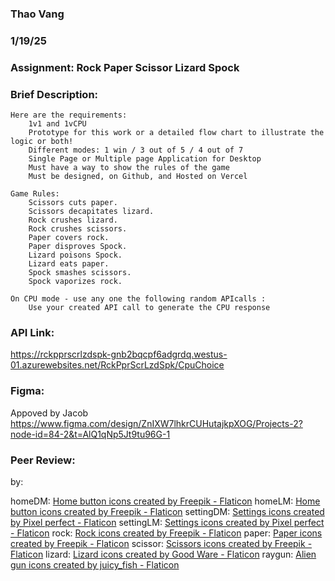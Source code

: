 ### Thao Vang

### 1/19/25

### Assignment: Rock Paper Scissor Lizard Spock

### Brief Description:
    Here are the requirements:
        1v1 and 1vCPU
        Prototype for this work or a detailed flow chart to illustrate the logic or both!
        Different modes: 1 win / 3 out of 5 / 4 out of 7
        Single Page or Multiple page Application for Desktop
        Must have a way to show the rules of the game
        Must be designed, on Github, and Hosted on Vercel

    Game Rules:
        Scissors cuts paper.
        Scissors decapitates lizard.
        Rock crushes lizard.
        Rock crushes scissors.
        Paper covers rock.
        Paper disproves Spock.
        Lizard poisons Spock.
        Lizard eats paper.
        Spock smashes scissors.
        Spock vaporizes rock.

    On CPU mode - use any one the following random APIcalls : 
        Use your created API call to generate the CPU response 

### API Link: 
https://rckpprscrlzdspk-gnb2bqcpf6adgrdq.westus-01.azurewebsites.net/RckPprScrLzdSpk/CpuChoice

### Figma:
Appoved by Jacob
https://www.figma.com/design/ZnIXW7lhkrCUHutajkpXOG/Projects-2?node-id=84-2&t=AlQ1qNp5Jt9tu96G-1

### Peer Review:
by: 






homeDM: <a href="https://www.flaticon.com/free-icons/home-button" title="home button icons">Home button icons created by Freepik - Flaticon</a>
homeLM: <a href="https://www.flaticon.com/free-icons/home-button" title="home button icons">Home button icons created by Freepik - Flaticon</a>
settingDM: <a href="https://www.flaticon.com/free-icons/settings" title="settings icons">Settings icons created by Pixel perfect - Flaticon</a>
settingLM: <a href="https://www.flaticon.com/free-icons/settings" title="settings icons">Settings icons created by Pixel perfect - Flaticon</a>
rock: <a href="https://www.flaticon.com/free-icons/rock" title="rock icons">Rock icons created by Freepik - Flaticon</a>
paper: <a href="https://www.flaticon.com/free-icons/paper" title="paper icons">Paper icons created by Freepik - Flaticon</a>
scissor: <a href="https://www.flaticon.com/free-icons/scissors" title="scissors icons">Scissors icons created by Freepik - Flaticon</a>
lizard: <a href="https://www.flaticon.com/free-icons/lizard" title="lizard icons">Lizard icons created by Good Ware - Flaticon</a>
raygun: <a href="https://www.flaticon.com/free-icons/alien-gun" title="alien gun icons">Alien gun icons created by juicy_fish - Flaticon</a>